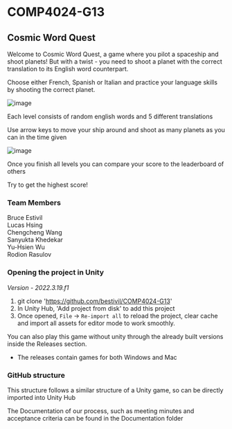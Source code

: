 # COMP4024-G13

## Cosmic Word Quest

Welcome to Cosmic Word Quest, a game where you pilot a spaceship and shoot planets! But with a twist - you need to shoot a planet with the correct translation to its English word counterpart. 

Choose either French, Spanish or Italian and practice your language skills by shooting the correct planet. 

![image](https://github.com/bestivil/COMP4024-G13/assets/106749356/0ecc5017-1e30-4a90-9e79-8ffe12595e90)

Each level consists of random english words and 5 different translations

Use arrow keys to move your ship around and shoot as many planets as you can in the time given

![image](https://github.com/bestivil/COMP4024-G13/assets/106749356/eb80e597-8fb4-4335-9a29-3cbb3af53960)

Once you finish all levels you can compare your score to the leaderboard of others

Try to get the highest score!


### Team Members

Bruce Estivil <br>
Lucas Hsing <br>
Chengcheng Wang <br>
Sanyukta Khedekar <br>
Yu-Hsien Wu <br>
Rodion Rasulov

### Opening the project in Unity

<i>Version - 2022.3.19.f1</i>

1. git clone 'https://github.com/bestivil/COMP4024-G13'
2. In Unity Hub, 'Add project from disk' to add this project
3. Once opened, `File` -> `Re-import all` to reload the project, clear cache and import all assets for editor mode to work smoothly.

You can also play this game without unity through the already built versions inside the Releases section. 
- The releases contain games for both Windows and Mac

### GitHub structure

This structure follows a similar structure of a Unity game, so can be directly imported into Unity Hub

The Documentation of our process, such as meeting minutes and acceptance criteria can be found in the Documentation folder

